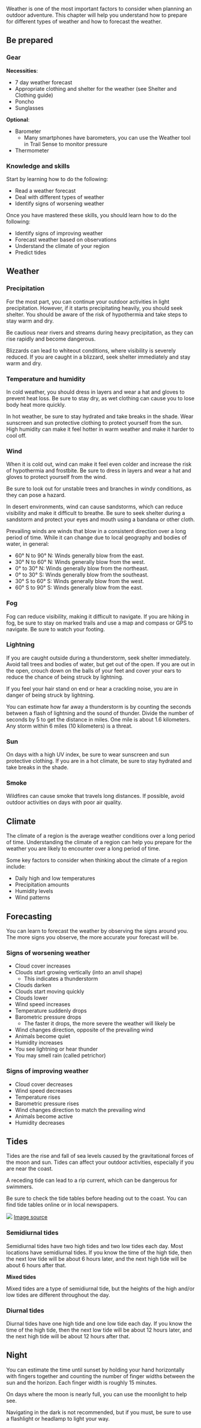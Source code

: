 Weather is one of the most important factors to consider when planning an outdoor adventure. This chapter will help you understand how to prepare for different types of weather and how to forecast the weather.

## Be prepared

### Gear

**Necessities**:
- 7 day weather forecast
- Appropriate clothing and shelter for the weather (see Shelter and Clothing guide)
- Poncho
- Sunglasses

**Optional**:
- Barometer
  - Many smartphones have barometers, you can use the Weather tool in Trail Sense to monitor pressure
- Thermometer

### Knowledge and skills
Start by learning how to do the following:
- Read a weather forecast
- Deal with different types of weather
- Identify signs of worsening weather

Once you have mastered these skills, you should learn how to do the following:
- Identify signs of improving weather
- Forecast weather based on observations
- Understand the climate of your region
- Predict tides

## Weather

### Precipitation
For the most part, you can continue your outdoor activities in light precipitation. However, if it starts precipitating heavily, you should seek shelter. You should be aware of the risk of hypothermia and take steps to stay warm and dry.

Be cautious near rivers and streams during heavy precipitation, as they can rise rapidly and become dangerous.

Blizzards can lead to whiteout conditions, where visibility is severely reduced. If you are caught in a blizzard, seek shelter immediately and stay warm and dry.

### Temperature and humidity
In cold weather, you should dress in layers and wear a hat and gloves to prevent heat loss. Be sure to stay dry, as wet clothing can cause you to lose body heat more quickly.

In hot weather, be sure to stay hydrated and take breaks in the shade. Wear sunscreen and sun protective clothing to protect yourself from the sun. High humidity can make it feel hotter in warm weather and make it harder to cool off.

### Wind
When it is cold out, wind can make it feel even colder and increase the risk of hypothermia and frostbite. Be sure to dress in layers and wear a hat and gloves to protect yourself from the wind.

Be sure to look out for unstable trees and branches in windy conditions, as they can pose a hazard.

In desert environments, wind can cause sandstorms, which can reduce visibility and make it difficult to breathe. Be sure to seek shelter during a sandstorm and protect your eyes and mouth using a bandana or other cloth.

Prevailing winds are winds that blow in a consistent direction over a long period of time. While it can change due to local geography and bodies of water, in general:

- 60° N to 90° N: Winds generally blow from the east.
- 30° N to 60° N: Winds generally blow from the west.
- 0° to 30° N: Winds generally blow from the northeast.
- 0° to 30° S: Winds generally blow from the southeast.
- 30° S to 60° S: Winds generally blow from the west.
- 60° S to 90° S: Winds generally blow from the east.

### Fog
Fog can reduce visibility, making it difficult to navigate. If you are hiking in fog, be sure to stay on marked trails and use a map and compass or GPS to navigate. Be sure to watch your footing.

### Lightning
If you are caught outside during a thunderstorm, seek shelter immediately. Avoid tall trees and bodies of water, but get out of the open. If you are out in the open, crouch down on the balls of your feet and cover your ears to reduce the chance of being struck by lightning.

If you feel your hair stand on end or hear a crackling noise, you are in danger of being struck by lightning.

You can estimate how far away a thunderstorm is by counting the seconds between a flash of lightning and the sound of thunder. Divide the number of seconds by 5 to get the distance in miles. One mile is about 1.6 kilometers. Any storm within 6 miles (10 kilometers) is a threat.

### Sun
On days with a high UV index, be sure to wear sunscreen and sun protective clothing. If you are in a hot climate, be sure to stay hydrated and take breaks in the shade.

### Smoke
Wildfires can cause smoke that travels long distances. If possible, avoid outdoor activities on days with poor air quality.

## Climate
The climate of a region is the average weather conditions over a long period of time. Understanding the climate of a region can help you prepare for the weather you are likely to encounter over a long period of time.

Some key factors to consider when thinking about the climate of a region include:
- Daily high and low temperatures
- Precipitation amounts
- Humidity levels
- Wind patterns

## Forecasting
You can learn to forecast the weather by observing the signs around you. The more signs you observe, the more accurate your forecast will be.

### Signs of worsening weather
- Cloud cover increases
- Clouds start growing vertically (into an anvil shape)
  - This indicates a thunderstorm
- Clouds darken
- Clouds start moving quickly
- Clouds lower
- Wind speed increases
- Temperature suddenly drops
- Barometric pressure drops
  - The faster it drops, the more severe the weather will likely be
- Wind changes direction, opposite of the prevailing wind
- Animals become quiet
- Humidity increases
- You see lightning or hear thunder
- You may smell rain (called petrichor)

### Signs of improving weather
- Cloud cover decreases
- Wind speed decreases
- Temperature rises
- Barometric pressure rises
- Wind changes direction to match the prevailing wind
- Animals become active
- Humidity decreases

## Tides
Tides are the rise and fall of sea levels caused by the gravitational forces of the moon and sun. Tides can affect your outdoor activities, especially if you are near the coast.

A receding tide can lead to a rip current, which can be dangerous for swimmers.

Be sure to check the tide tables before heading out to the coast. You can find tide tables online or in local newspapers.

![](file:///android_asset/survival_guide/tides.webp)
[Image source](https://oceanservice.noaa.gov/education/tutorial_tides/tides07_cycles.html#1)

### Semidiurnal tides
Semidiurnal tides have two high tides and two low tides each day. Most locations have semidiurnal tides. If you know the time of the high tide, then the next low tide will be about 6 hours later, and the next high tide will be about 6 hours after that.

**Mixed tides**

Mixed tides are a type of semidiurnal tide, but the heights of the high and/or low tides are different throughout the day.

### Diurnal tides
Diurnal tides have one high tide and one low tide each day. If you know the time of the high tide, then the next low tide will be about 12 hours later, and the next high tide will be about 12 hours after that.

## Night
You can estimate the time until sunset by holding your hand horizontally with fingers together and counting the number of finger widths between the sun and the horizon. Each finger width is roughly 15 minutes.

On days where the moon is nearly full, you can use the moonlight to help see.

Navigating in the dark is not recommended, but if you must, be sure to use a flashlight or headlamp to light your way.